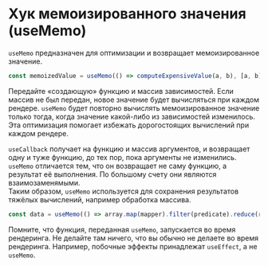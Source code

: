 # Хук мемоизированного значения \(useMemo\)

`useMemo` предназначен для оптимизации и возвращает мемоизированное значение.

```jsx
const memoizedValue = useMemo(() => computeExpensiveValue(a, b), [a, b]);
```

Передайте «создающую» функцию и массив зависимостей. Если массив не был передан, новое значение будет вычисляться при каждом рендере. `useMemo` будет повторно вычислять мемоизированное значение только тогда, когда значение какой-либо из зависимостей изменилось. Эта оптимизация помогает избежать дорогостоящих вычислений при каждом рендере.

`useCallback` получает на функцию и массив аргументов, и возвращает одну и туже функцию, до тех пор, пока аргументы не изменились. `useMemo` отличается тем, что он возвращает не саму функцию, а результат её выполнения. По большому счету они являются взаимозаменямыми.  
 Таким образом, `useMemo` используется для сохранения результатов тяжёлых вычислений, например обработка массива.

```jsx
const data = useMemo(() => array.map(mapper).filter(predicate).reduce(reducer), [array])
```

Помните, что функция, переданная `useMemo`, запускается во время рендеринга. Не делайте там ничего, что вы обычно не делаете во время рендеринга. Например, побочные эффекты принадлежат `useEffect`, а не `useMemo`.

